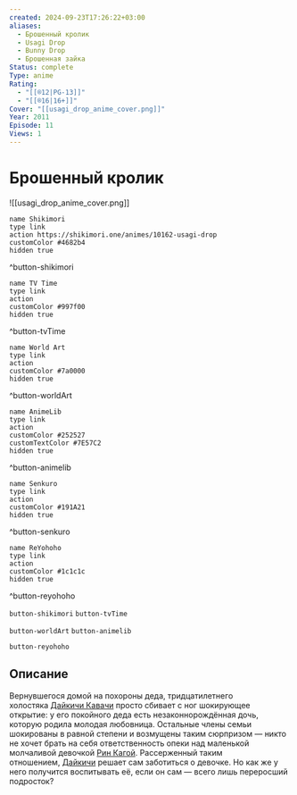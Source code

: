 ```yaml
---
created: 2024-09-23T17:26:22+03:00
aliases:
  - Брошенный кролик
  - Usagi Drop
  - Bunny Drop
  - Брошенная зайка
Status: complete
Type: anime
Rating:
  - "[[®️12|PG-13]]"
  - "[[®️16|16+]]"
Cover: "[[usagi_drop_anime_cover.png]]"
Year: 2011
Episode: 11
Views: 1
---
```


# Брошенный кролик

![[usagi_drop_anime_cover.png]]

```button
name Shikimori
type link
action https://shikimori.one/animes/10162-usagi-drop
customColor #4682b4
hidden true
```
^button-shikimori

```button
name TV Time
type link
action 
customColor #997f00
hidden true
```
^button-tvTime

```button
name World Art
type link
action 
customColor #7a0000
hidden true
```
^button-worldArt

```button
name AnimeLib
type link
action 
customColor #252527
customTextColor #7E57C2
hidden true
```
^button-animelib

```button
name Senkuro
type link
action 
customColor #191A21
hidden true
```
^button-senkuro

```button
name ReYohoho
type link
action 
customColor #1c1c1c
hidden true
```
^button-reyohoho



`button-shikimori` `button-tvTime`

`button-worldArt` `button-animelib`

`button-reyohoho`

## Описание

Вернувшегося домой на похороны деда, тридцатилетнего холостяка [Дайкичи Кавачи](https://shikimori.one/characters/12668-daikichi-kawachi) просто сбивает с ног шокирующее открытие: у его покойного деда есть незаконнорождённая дочь, которую родила молодая любовница. Остальные члены семьи шокированы в равной степени и возмущены таким сюрпризом — никто не хочет брать на себя ответственность опеки над маленькой молчаливой девочкой [Рин Кагой](https://shikimori.one/characters/12669-rin-kaga). Рассерженный таким отношением, [Дайкичи](https://shikimori.one/characters/12668-daikichi-kawachi) решает сам заботиться о девочке. Но как же у него получится воспитывать её, если он сам — всего лишь переросший подросток?
